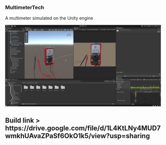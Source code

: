 <h3> MultimeterTech </h3>
A multimeter simulated on the Unity engine

![Screenshot](https://github.com/TGRDD/MultimeterTech/blob/main/Assets/InternalAssets/Other/GitScreen.PNG)

<h2> Build link > https://drive.google.com/file/d/1L4KtLNy4MUD7wmkhUAvaZPaSf6OkO1k5/view?usp=sharing </h2>

